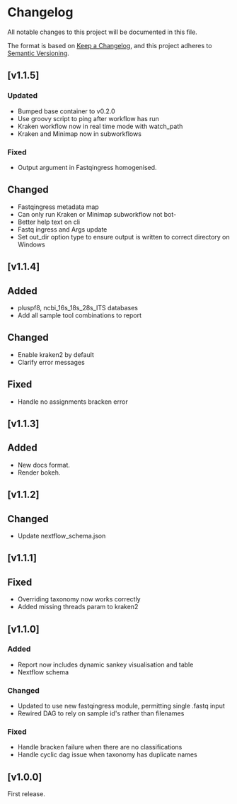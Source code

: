 # Changelog
All notable changes to this project will be documented in this file.

The format is based on [Keep a Changelog](https://keepachangelog.com/en/1.0.0/),
and this project adheres to [Semantic Versioning](https://semver.org/spec/v2.0.0.html).

## [v1.1.5]
### Updated
- Bumped base container to v0.2.0
- Use groovy script to ping after workflow has run
- Kraken workflow now in real time mode with watch_path
- Kraken and Minimap now in subworkflows
### Fixed
- Output argument in Fastqingress homogenised.
## Changed
- Fastqingress metadata map
- Can only run Kraken or Minimap subworkflow not bot-
- Better help text on cli
- Fastq ingress and Args update
- Set out_dir option type to ensure output is written to correct directory on Windows

## [v1.1.4]

## Added
- pluspf8, ncbi_16s_18s_28s_ITS databases
- Add all sample tool combinations to report
## Changed
- Enable kraken2 by default
- Clarify error messages
## Fixed
- Handle no assignments bracken error

## [v1.1.3]

## Added
- New docs format.
- Render bokeh.

## [v1.1.2]

## Changed
- Update nextflow_schema.json

## [v1.1.1]

## Fixed
- Overriding taxonomy now works correctly
- Added missing threads param to kraken2


## [v1.1.0]

### Added
- Report now includes dynamic sankey visualisation and table
- Nextflow schema

### Changed
- Updated to use new fastqingress module, permitting single .fastq input
- Rewired DAG to rely on sample id's rather than filenames

### Fixed
- Handle bracken failure when there are no classifications
- Handle cyclic dag issue when taxonomy has duplicate names


## [v1.0.0]

First release.
